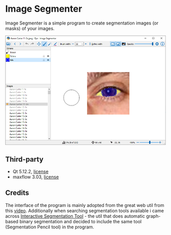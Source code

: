 # Image Segmenter

Image Segmenter is a simple program to create segmentation images (or masks) of your images.

![Main View](extra/main_view.png)

## Third-party

* Qt 5.12.2, [license][1]
* maxflow 3.03, [license][2]

## Credits

The interface of the program is mainly adopted from the great web util from this [video][3]. Additionally when searching segmentation tools available i came across  [Interactive Segmentation Tool][4] - the util that does automatic graph-based binary segmentation and decided to include the same tool (Segmentation Pencil tool) in the program.

[1]: https://doc.qt.io/qt-5/lgpl.html
[2]: https://www.gnu.org/licenses/gpl-3.0.en.html
[3]: https://www.youtube.com/watch?v=lUIU2_HW4Ic
[4]: http://web.archive.org/web/20110827170646/http://kspace.cdvp.dcu.ie/public/interactive-segmentation/index.html